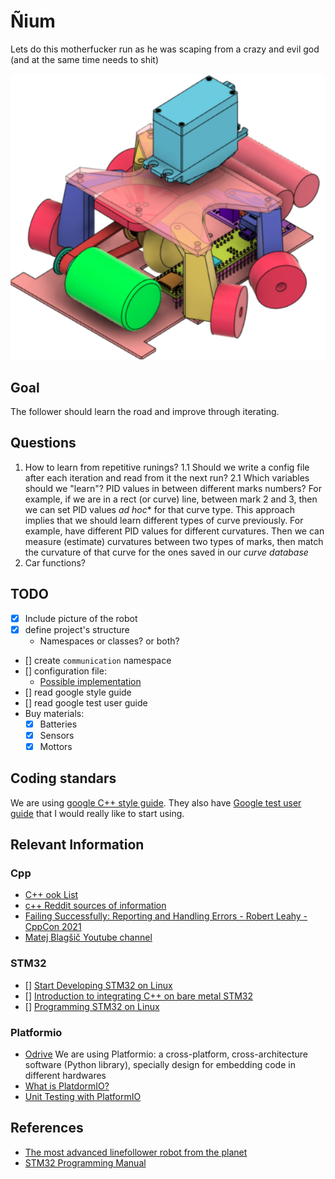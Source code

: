 # Ñium
Lets do this motherfucker run as he was scaping from a crazy and evil god (and at the same time needs to shit)

![](img/velocista_v1.png)

## Goal
The follower should learn the road and improve through iterating.

## Questions
1. How to learn from repetitive runings?
   1.1 Should we write a config file after each iteration and read from it the next run?
   2.1 Which variables should we "learn"? PID values in between different marks numbers?
       For example, if we are in a rect (or curve) line, between mark 2 and 3, then we can set PID values *ad hoc** for that curve type. This approach implies that we should learn different types of curve previously. For example, have different PID values for different curvatures. Then we can measure (estimate) curvatures between two types of marks, then match the curvature of that curve for the ones saved in our *curve database*
2. Car functions?

## TODO
- [X] Include picture of the robot
- [X] define project's structure
  + Namespaces or classes? or both?
- [] create `communication` namespace
- [] configuration file:
    + [Possible implementation](https://www.daniweb.com/programming/software-development/threads/185995/how-do-i-make-a-config-file)
- [] read google style guide
- [] read google test user guide
- Buy materials:
  + [X] Batteries 
  + [X] Sensors 
  + [X] Mottors
  
## Coding standars
We are using [google C++ style guide](https://google.github.io/styleguide/cppguide.html).
They also have [Google test user guide](https://google.github.io/googletest/) that I would really like to start using.

## Relevant Information
### Cpp
- [C++ ook List](https://stackoverflow.com/questions/388242/the-definitive-c-book-guide-and-list)
- [c++ Reddit sources of information](https://www.reddit.com/r/Python/comments/2xpjg9/whats_the_best_ways_to_learn_c_for_a_professional/)
- [Failing Successfully: Reporting and Handling Errors - Robert Leahy - CppCon 2021](https://www.youtube.com/watch?v=dQaRLmM7KKk)
- [Matej Blagšič Youtube channel](https://www.youtube.com/user/4Polha/videos)
### STM32
- [] [Start Developing STM32 on Linux](https://www.instructables.com/Start-Developing-STM32-on-Linux/)
- [] [Introduction to integrating C++ on bare metal STM32](https://www.youtube.com/watch?v=7xnUsPo_fG8)
- [] [Programming STM32 on Linux](https://olayiwolaayinde.medium.com/programming-stm32-on-linux-d6a6ee7a8d8d)
### Platformio
- [Odrive](https://github.com/odriverobotics/ODrive)
We are using Platformio: a cross-platform, cross-architecture software (Python library), specially design for embedding code in different hardwares
- [What is PlatdormIO?](https://docs.platformio.org/en/latest/what-is-platformio.html)
- [Unit Testing with PlatformIO](https://piolabs.com/blog/insights/unit-testing-part-1.html)
## References
- [The most advanced linefollower robot from the planet](https://hbfsrobotics.com/linefollower)
- [STM32 Programming Manual](https://www.st.com/resource/en/programming_manual/pm0056-stm32f10xxx20xxx21xxxl1xxxx-cortexm3-programming-manual-stmicroelectronics.pdf) 
